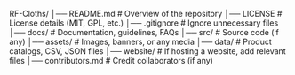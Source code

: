 RF-Cloths/
│── README.md  # Overview of the repository
│── LICENSE    # License details (MIT, GPL, etc.)
│── .gitignore # Ignore unnecessary files
│── docs/      # Documentation, guidelines, FAQs
│── src/       # Source code (if any)
│── assets/    # Images, banners, or any media
│── data/      # Product catalogs, CSV, JSON files
│── website/   # If hosting a website, add relevant files
│── contributors.md  # Credit collaborators (if any)
